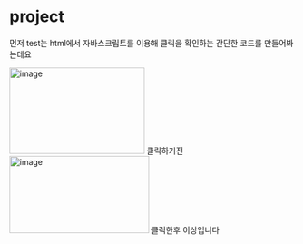 # project
먼저 test는 html에서 자바스크립트를 이용해 클릭을 확인하는 간단한 코드를 만들어봐는데요 

<img width="238" height="152" alt="image" src="https://github.com/user-attachments/assets/b9e8cd9a-d2ef-42d4-a376-7a9bda339c60" />
클릭하기전

<img width="246" height="136" alt="image" src="https://github.com/user-attachments/assets/4ee50db2-4ba8-40f8-bbe5-d64518fc39bd" />
클릭한후 이상입니다
